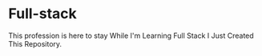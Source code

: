 # Full-stack
This profession is here to stay
While I'm Learning Full Stack I Just Created This Repository.
